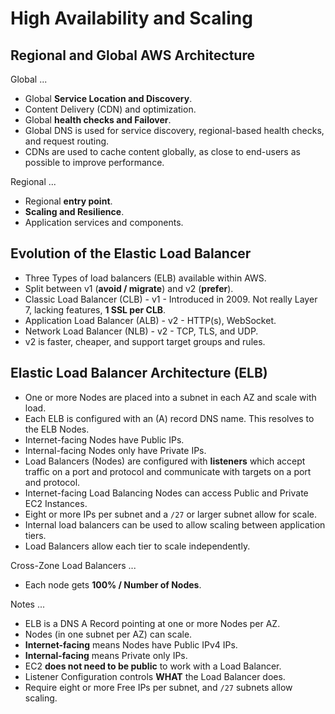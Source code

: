 # High Availability and Scaling

## Regional and Global AWS Architecture

Global ...

* Global **Service Location and Discovery**.
* Content Delivery (CDN) and optimization.
* Global **health checks and Failover**.
* Global DNS is used for service discovery, regional-based health checks, and request routing.
* CDNs are used to cache content globally, as close to end-users as possible to improve performance.

Regional ...

* Regional **entry point**.
* **Scaling and Resilience**.
* Application services and components.

## Evolution of the Elastic Load Balancer

* Three Types of load balancers (ELB) available within AWS.
* Split between v1 (**avoid / migrate**) and v2 (**prefer**).
* Classic Load Balancer (CLB) - v1 - Introduced in 2009. Not really Layer 7, lacking features, **1 SSL per CLB**.
* Application Load Balancer (ALB) - v2 - HTTP(s), WebSocket.
* Network Load Balancer (NLB) - v2 - TCP, TLS, and UDP.
* v2 is faster, cheaper, and support target groups and rules.

## Elastic Load Balancer Architecture (ELB)

* One or more Nodes are placed into a subnet in each AZ and scale with load.
* Each ELB is configured with an (A) record DNS name. This resolves to the ELB Nodes.
* Internet-facing Nodes have Public IPs.
* Internal-facing Nodes only have Private IPs.
* Load Balancers (Nodes) are configured with **listeners** which accept traffic on a port and protocol and communicate with targets on a port and protocol.
* Internet-facing Load Balancing Nodes can access Public and Private EC2 Instances.
* Eight or more IPs per subnet and a `/27` or larger subnet allow for scale.
* Internal load balancers can be used to allow scaling between application tiers.
* Load Balancers allow each tier to scale independently.

Cross-Zone Load Balancers ...

* Each node gets **100% / Number of Nodes**.

Notes ...

* ELB is a DNS A Record pointing at one or more Nodes per AZ.
* Nodes (in one subnet per AZ) can scale.
* **Internet-facing** means Nodes have Public IPv4 IPs.
* **Internal-facing** means Private only IPs.
* EC2 **does not need to be public** to work with a Load Balancer.
* Listener Configuration controls **WHAT** the Load Balancer does.
* Require eight or more Free IPs per subnet, and `/27` subnets allow scaling.
